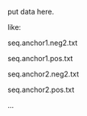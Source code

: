 put data here.

like:

seq.anchor1.neg2.txt

seq.anchor1.pos.txt

seq.anchor2.neg2.txt

seq.anchor2.pos.txt

...
